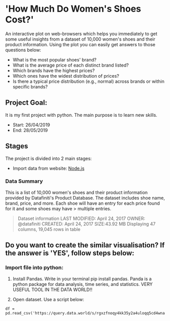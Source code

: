 # 'How Much Do Women's Shoes Cost?'

An interactive plot on web-browsers which helps you immediately to get some useful insights from a dataset of 10,000 women's shoes and their product information. Using the plot you can easily get answers to those questions below:

- What is the most popular shoes' brand?
- What is the average price of each distinct brand listed?
- Which brands have the highest prices?
- Which ones have the widest distribution of prices?
- Is there a typical price distribution (e.g., normal) across brands or within specific brands?

## Project Goal: 

It is my first project with python. The main purpose is to learn new skills. 

- Start: 26/04/2019
- End: 28/05/2019

## Stages

The project is divided into 2 main stages:

- Import data from website: [Node.js](https://data.world/datafiniti/womens-shoe-prices)

### Data Summary

This is a list of 10,000 women's shoes and their product information provided by Datafiniti's Product Database.
The dataset includes shoe name, brand, price, and more. Each shoe will have an entry for each price found for it and some shoes may have > multiple entries.

> Dataset information
> LAST MODIFIED: April 24, 2017
> OWNER: @datafiniti
> CREATED: April 24, 2017
> SIZE:43.92 MB
> Displaying 47 columns, 19,045 rows in table

## Do you want to create the similar visualisation? If the answer is 'YES', follow steps below:

### Import file into python:

1. Install Pandas. Write in your terminal pip install pandas. 
Panda is a python package for data analysis, time series, and statistics. VERY USEFUL TOOL IN THE DATA WORLD!!

2. Open dataset. Use a script below:

```import pandas as pd
df = pd.read_csv('https://query.data.world/s/rgxzfnoqy4kk35y2a4uloqq5cd4wna')



